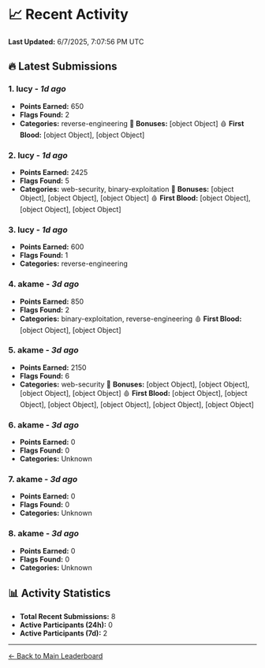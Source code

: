 # 📈 Recent Activity

**Last Updated:** 6/7/2025, 7:07:56 PM UTC

## 🔥 Latest Submissions

### 1. lucy - *1d ago*
- **Points Earned:** 650
- **Flags Found:** 2
- **Categories:** reverse-engineering 🎯 **Bonuses:** [object Object] 🩸 **First Blood:** [object Object], [object Object]

### 2. lucy - *1d ago*
- **Points Earned:** 2425
- **Flags Found:** 5
- **Categories:** web-security, binary-exploitation 🎯 **Bonuses:** [object Object], [object Object], [object Object] 🩸 **First Blood:** [object Object], [object Object], [object Object]

### 3. lucy - *1d ago*
- **Points Earned:** 600
- **Flags Found:** 1
- **Categories:** reverse-engineering

### 4. akame - *3d ago*
- **Points Earned:** 850
- **Flags Found:** 2
- **Categories:** binary-exploitation, reverse-engineering 🩸 **First Blood:** [object Object], [object Object]

### 5. akame - *3d ago*
- **Points Earned:** 2150
- **Flags Found:** 6
- **Categories:** web-security 🎯 **Bonuses:** [object Object], [object Object], [object Object], [object Object] 🩸 **First Blood:** [object Object], [object Object], [object Object], [object Object], [object Object], [object Object]

### 6. akame - *3d ago*
- **Points Earned:** 0
- **Flags Found:** 0
- **Categories:** Unknown

### 7. akame - *3d ago*
- **Points Earned:** 0
- **Flags Found:** 0
- **Categories:** Unknown

### 8. akame - *3d ago*
- **Points Earned:** 0
- **Flags Found:** 0
- **Categories:** Unknown

## 📊 Activity Statistics

- **Total Recent Submissions:** 8
- **Active Participants (24h):** 0
- **Active Participants (7d):** 2

---
[← Back to Main Leaderboard](README.md)